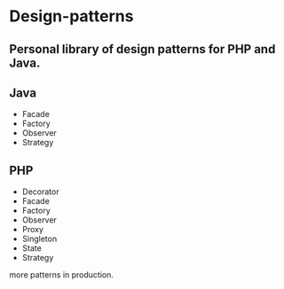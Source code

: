 Design-patterns
===============
Personal library of design patterns for PHP and Java.
-
Java
-
- Facade
- Factory
- Observer
- Strategy

PHP
-
- Decorator
- Facade
- Factory
- Observer
- Proxy
- Singleton
- State
- Strategy

more patterns in production.
